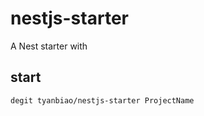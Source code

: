 # nestjs-starter

A Nest starter with

## start

```shell
degit tyanbiao/nestjs-starter ProjectName
```

